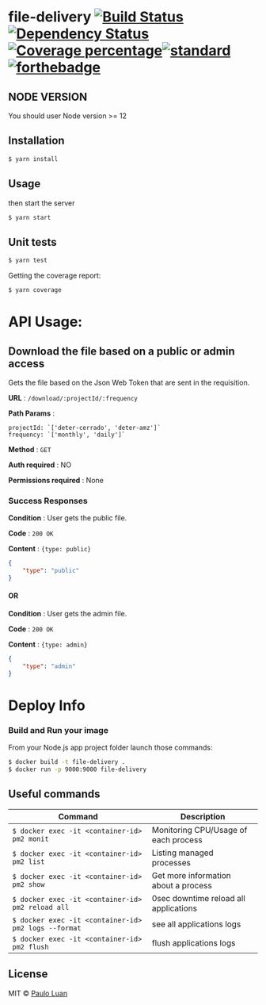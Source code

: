 # file-delivery [![Build Status][travis-image]][travis-url] [![Dependency Status][daviddm-image]][daviddm-url] [![Coverage percentage][coveralls-image]][coveralls-url][![standard][standard-image]][standard-url][![forthebadge][60time-image]][60time-url]

## NODE VERSION

You should user Node version >= 12 

## Installation

```sh
$ yarn install
```

## Usage

then start the server

```sh
$ yarn start
```

## Unit tests

```sh
$ yarn test
```

Getting the coverage report:
```sh
$ yarn coverage
```

# API Usage:

## Download the file based on a public or admin access

Gets the file based on the Json Web Token that are sent in the requisition.

**URL** : `/download/:projectId/:frequency`

**Path Params** : 

	projectId: `['deter-cerrado', 'deter-amz']`	
	frequency: `['monthly', 'daily']`

**Method** : `GET`

**Auth required** : NO

**Permissions required** : None


### Success Responses

**Condition** : User gets the public file.

**Code** : `200 OK`

**Content** : `{type: public}`

```json
{
    "type": "public"
}

```

#### OR

**Condition** : User gets the admin file.

**Code** : `200 OK`

**Content** : `{type: admin}`

```json
{
    "type": "admin"
}

```

# Deploy Info

### Build and Run your image
From your Node.js app project folder launch those commands:

```bash
$ docker build -t file-delivery .
$ docker run -p 9000:9000 file-delivery
```

## Useful commands

Command | Description
--------|------------
```$ docker exec -it <container-id> pm2 monit``` | Monitoring CPU/Usage of each process
```$ docker exec -it <container-id> pm2 list``` | Listing managed processes
```$ docker exec -it <container-id> pm2 show``` | Get more information about a process
```$ docker exec -it <container-id> pm2 reload all``` | 0sec downtime reload all applications
```$ docker exec -it <container-id> pm2 logs --format``` | see all applications logs
```$ docker exec -it <container-id> pm2 flush``` | flush applications logs

## License

MIT © [Paulo Luan](http://terrabrasilis.dpi.inpe.br)

[travis-image]: https://travis-ci.com/terrabrasilis/file-delivery.svg?branch=master
[travis-url]: https://travis-ci.com/terrabrasilis/file-delivery
[daviddm-image]: https://david-dm.org/terrabrasilis/file-delivery.svg?theme=shields.io
[daviddm-url]: https://david-dm.org/terrabrasilis/file-delivery
[coveralls-image]: https://coveralls.io/repos/github/Terrabrasilis/file-delivery/badge.svg?branch=master
[coveralls-url]: https://coveralls.io/github/Terrabrasilis/file-delivery?branch=master
[standard-image]: https://img.shields.io/badge/code%20style-standard-brightgreen.svg?style=flat-square
[standard-url]: http://npm.im/standard
[60time-image]: https://forthebadge.com/images/badges/60-percent-of-the-time-works-every-time.svg
[60time-url]: https://forthebadge.com